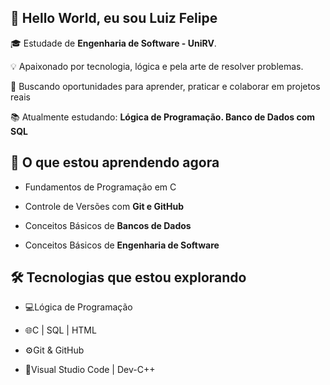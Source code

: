 ## 👋 Hello World, eu sou Luiz Felipe

🎓 Estudade de **Engenharia de Software - UniRV**. 

💡 Apaixonado por tecnologia, lógica e pela arte de resolver problemas.

🚀 Buscando oportunidades para aprender, praticar e colaborar em projetos reais

📚 Atualmente estudando: **Lógica de Programação. Banco de Dados com SQL**

## 🌱 O que estou aprendendo agora

- Fundamentos de Programação em C

- Controle de Versões com **Git e GitHub**

- Conceitos Básicos de **Bancos de Dados**

- Conceitos Básicos de **Engenharia de Software**

## 🛠 Tecnologias que estou explorando

- 💻Lógica de Programação

- 🌐C | SQL | HTML

- ⚙Git & GitHub

- 📘Visual Studio Code | Dev-C++

<!--
**Luiz-DK/Luiz-DK** is a ✨ _special_ ✨ repository because its `README.md` (this file) appears on your GitHub profile.

Here are some ideas to get you started:

- 🔭 I’m currently working on ...
- 🌱 I’m currently learning ...
- 👯 I’m looking to collaborate on ...
- 🤔 I’m looking for help with ...
- 💬 Ask me about ...
- 📫 How to reach me: ...
- 😄 Pronouns: ...
- ⚡ Fun fact: ...
-->
